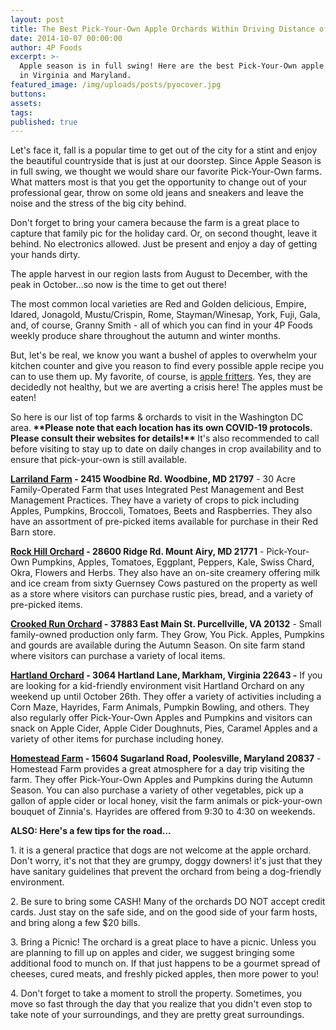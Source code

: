 ```yaml
---
layout: post
title: The Best Pick-Your-Own Apple Orchards Within Driving Distance of D.C.
date: 2014-10-07 00:00:00
author: 4P Foods
excerpt: >-
  Apple season is in full swing! Here are the best Pick-Your-Own apple orchards
  in Virginia and Maryland.
featured_image: /img/uploads/posts/pyocover.jpg
buttons:
assets:
tags:
published: true
---
```

<div class="editable"><p>Let's face it, fall is a popular time to get out of the city for a stint and enjoy the beautiful countryside that is just at our doorstep. Since Apple Season is in full swing, we thought we would share our favorite Pick-Your-Own farms. What matters most is that you get the opportunity to change out of your professional gear, throw on some old jeans and sneakers and leave the noise and the stress of the big city behind.</p><p>Don't forget to bring your camera because the farm is a great place to capture that family pic for the holiday card. Or, on second thought, leave it behind. No electronics allowed. Just be present and enjoy a day of getting your hands dirty.</p><p>The apple harvest in our region lasts from August to December, with the peak in October&hellip;so now is the time to get out there!</p><p>The most common local varieties are Red and Golden delicious, Empire, Idared, Jonagold, Mustu/Crispin, Rome, Stayman/Winesap, York, Fuji, Gala, and, of course, Granny Smith - all of which you can find in your 4P Foods weekly produce share throughout the autumn and winter months.&nbsp;</p><p>But, let's be real, we know you want a bushel of apples to overwhelm your kitchen counter and give you reason to find every possible apple recipe you can to use them up. My favorite, of course, is&nbsp;<a target="_blank" href="http://www.pinterest.com/pin/344455071473952425/">apple fritters</a>. Yes, they are decidedly not healthy, but we are averting a crisis here! The apples must be eaten!</p><p>So here is our list of top farms &amp; orchards to visit in the Washington DC area.<strong>&nbsp;**Please note that each location has its own COVID-19 protocols. Please consult their websites for details!**&nbsp;</strong>It's also recommended to call before visiting to stay up to date on daily changes in crop availability and to ensure that pick-your-own is still available.</p><p><strong><a target="_blank" href="http://www.pickyourown.com/">Larriland Farm</a>&nbsp;- 2415 Woodbine Rd. Woodbine, MD 21797</strong>&nbsp;- 30 Acre Family-Operated Farm that uses Integrated Pest Management and Best Management Practices. They have a variety of crops to pick including Apples, Pumpkins, Broccoli, Tomatoes, Beets and Raspberries. They also have an assortment of pre-picked items available for purchase in their Red Barn store.</p><p><strong><a target="_blank" href="http://www.rockhillorchard.com/">Rock Hill Orchard</a>&nbsp;- 28600 Ridge Rd. Mount Airy, MD 21771</strong>&nbsp;- Pick-Your-Own Pumpkins, Apples, Tomatoes, Eggplant, Peppers, Kale, Swiss Chard, Okra, Flowers and Herbs. They also have an on-site creamery offering milk and ice cream from sixty Guernsey Cows pastured on the property as well as a store where visitors can purchase rustic pies, bread, and a variety of pre-picked items.</p><p><strong><a target="_blank" href="http://crookedrunorchard.com/">Crooked Run Orchard</a>&nbsp;- 37883 East Main St. Purcellville, VA 20132</strong>&nbsp;- Small family-owned production only farm. They Grow, You Pick. Apples, Pumpkins and gourds are available during the Autumn Season. On site farm stand where visitors can purchase a variety of local items.</p><p><strong><a href="http://www.hartlandorchard.com/default.htm">Hartland Orchard</a>&nbsp;- 3064 Hartland Lane, Markham, Virginia 22643 -</strong>&nbsp;If you are looking for a kid-friendly environment visit Hartland Orchard on any weekend up until October 26th. They offer a variety of activities including a Corn Maze, Hayrides, Farm Animals, Pumpkin Bowling, and others. They also regularly offer Pick-Your-Own Apples and Pumpkins and visitors can snack on Apple Cider, Apple Cider Doughnuts, Pies, Caramel Apples and a variety of other items for purchase including honey.</p><p><strong><a target="_blank" href="http://www.homestead-farm.net/index.html">Homestead Farm</a>&nbsp;- 15604 Sugarland Road, Poolesville, Maryland 20837</strong>&nbsp;- Homestead Farm provides a great atmosphere for a day trip visiting the farm. They offer Pick-Your-Own Apples and Pumpkins during the Autumn Season. You can also purchase a variety of other vegetables, pick up a gallon of apple cider or local honey, visit the farm animals or pick-your-own bouquet of Zinnia's. Hayrides are offered from 9:30 to 4:30 on weekends.</p><p><strong>ALSO: Here's a few tips for the road&hellip;</strong></p><p>1. it is a general practice that dogs are not welcome at the apple orchard. Don't worry, it's not that they are grumpy, doggy downers! it's just that they have sanitary guidelines that prevent the orchard from being a dog-friendly environment.</p><p>2. Be sure to bring some CASH! Many of the orchards DO NOT accept credit cards. Just stay on the safe side, and on the good side of your farm hosts, and bring along a few $20 bills.</p><p>3. Bring a Picnic! The orchard is a great place to have a picnic. Unless you are planning to fill up on apples and cider, we suggest bringing some additional food to munch on. If that just happens to be a gourmet spread of cheeses, cured meats, and freshly picked apples, then more power to you!</p><p>4. Don't forget to take a moment to stroll the property. Sometimes, you move so fast through the day that you realize that you didn't even stop to take note of your surroundings, and they are pretty great surroundings.</p><p>&nbsp;</p></div>